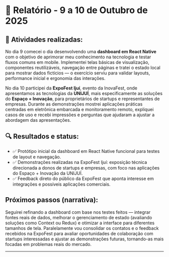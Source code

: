 # 📅 Relatório - 9 a 10 de Outubro de 2025

## 📌 Atividades realizadas:

No dia 9 comecei o dia desenvolvendo uma **dashboard em React Native** com o objetivo de aprimorar meu conhecimento na tecnologia e testar fluxos comuns em mobile. Implementei telas básicas de visualização, componentes reutilizáveis, navegação entre páginas e tratei o estado local para mostrar dados fictícios — o exercício serviu para validar layouts, performance inicial e ergonomia das interações.

No dia 10 participei da **ExpoFest Ijuí**, evento da InovaFest, onde apresentamos as tecnologias da **UNIJUÍ**, mais especificamente as soluções do **Espaço + Inovação**, para proprietários de startups e representantes de empresas. Durante as demonstrações mostrei aplicações práticas centradas em eletrônica embarcada e monitoramento remoto, expliquei casos de uso e recebi impressões e perguntas que ajudaram a ajustar a abordagem das apresentações.

## 🔍 Resultados e status:

- ✅ Protótipo inicial da dashboard em React Native funcional para testes de layout e navegação.  
- ✅ Demonstrações realizadas na ExpoFest Ijuí: exposição técnica direcionada a donos de startups e empresas, com foco nas aplicações do Espaço + Inovação da UNIJUÍ.  
- ✅ Feedback direto do público da ExpoFest que aponta interesse em integrações e possíveis aplicações comerciais.

## Próximos passos (narrativa):

Seguirei refinando a dashboard com base nos testes feitos — integrar fontes reais de dados, melhorar o gerenciamento de estado (avaliando soluções como Context ou Redux) e otimizar a interface para diferentes tamanhos de tela. Paralelamente vou consolidar os contatos e o feedback recebidos na ExpoFest para avaliar oportunidades de colaboração com startups interessadas e ajustar as demonstrações futuras, tornando-as mais focadas em problemas reais do mercado.

---